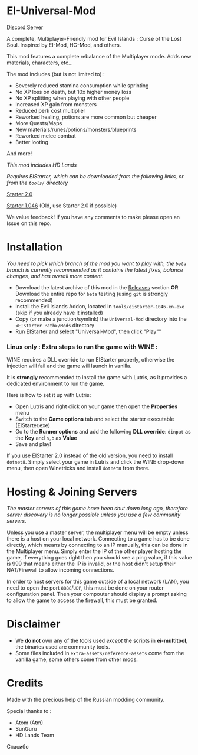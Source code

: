 # EI-Universal-Mod

[Discord Server](https://discord.gg/nGm2mwakQx)


A complete, Multiplayer-Friendly mod for Evil Islands : Curse of the Lost Soul. Inspired by EI-Mod, HG-Mod, and others.

This mod features a complete rebalance of the Multiplayer mode. Adds new materials, characters, etc...

The mod includes (but is not limited to) :
- Severely reduced stamina consumption while sprinting
- No XP loss on death, but 10x higher money loss
- No XP splitting when playing with other people
- Increased XP gain from monsters
- Reduced perk cost multiplier
- Reworked healing, potions are more common but cheaper
- More Quests/Maps
- New materials/runes/potions/monsters/blueprints
- Reworked melee combat
- Better looting

And more!

*This mod includes HD Lands*

*Requires EIStarter, which can be downloaded from the following links, or from the `tools/` directory*

[Starter 2.0](https://allods.gipat.ru/files/ei/soft/eistarter_obt_1.7z) 

[Starter 1.046](https://allods.gipat.ru/files/ei/soft/setup%20addon%20v.1.046.0.exe) (Old, use Starter 2.0 if possible)

We value feedback! If you have any comments to make please open an Issue on this repo.


# Installation

*You need to pick which branch of the mod you want to play with, the `beta` branch is currently recommended as it contains the latest fixes, balance changes, and has overall more content.*

- Download the latest archive of this mod in the [Releases](https://github.com/Kyr4l/ei-universal-mod/releases) section __OR__ Download the entire repo for `beta` testing (using `git` is strongly recommended)
- Install the Evil Islands Addon, located in `tools/eistarter-1046-en.exe` (skip if you already have it installed)
- Copy (or make a junction/symlink) the `Universal-Mod` directory into the  `<EIStarter Path>/Mods` directory
- Run EIStarter and select "Universal-Mod", then click "Play""


### Linux only : Extra steps to run the game with WINE :

WINE requires a DLL override to run EIStarter properly, otherwise the injection will fail and the game will launch in vanilla.

It is **strongly** recommended to install the game with Lutris, as it provides a dedicated environment to run the game.

Here is how to set it up with Lutris:
- Open Lutris and right click on your game then open the **Properties** menu
- Switch to the **Game options** tab and select the starter executable (EIStarter.exe)
- Go to the **Runner options** and add the following **DLL override**: `dinput` as the **Key** and `n,b` as **Value**
- Save and play!

If you use EIStarter 2.0 instead of the old version, you need to install `dotnet8`. 
Simply select your game in Lutris and click the WINE drop-down menu, then open Winetricks and install `dotnet8` from there.


# Hosting & Joining Servers

*The master servers of this game have been shut down long ago, therefore server discovery is no longer possible unless you use a few community servers.*

Unless you use a master server, the multiplayer menu will be empty unless there is a host on your local network. Connecting to a game has to be done directly, which means by connecting to an IP manually, this can be done in the Multiplayer menu.
Simply enter the IP of the other player hosting the game, if everything goes right then you should see a ping value, if this value is 999 that means either the IP is invalid, or the host didn't setup their NAT/Firewall to allow incoming connections.

In order to host servers for this game outside of a local network (LAN), you need to open the port `8888`/`UDP`, this must be done on your router configuration panel. 
Then your compouter should display a prompt asking to allow the game to access the firewall, this must be granted.


# Disclaimer

- We **do not** own any of the tools used *except* the scripts in **ei-multitool**, the binaries used are community tools.
- Some files included in `extra-assets/reference-assets` come from the vanilla game, some others come from other mods.


# Credits

Made with the precious help of the Russian modding community.

Special thanks to :
- Atom (Atm)
- SunGuru
- HD Lands Team

Спасибо

